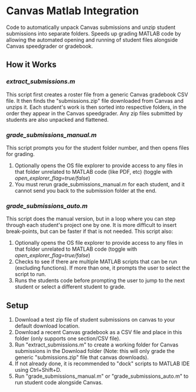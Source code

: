 # Canvas Matlab Integration
Code to automatically unpack Canvas submissions and unzip student submissions into separate folders. Speeds up grading MATLAB code by allowing the automated opening and running of student files alongside Canvas speedgrader or gradebook. 

## How it Works
### *extract_submissions.m*
This script first creates a roster file from a generic Canvas gradebook CSV file. It then finds the "submissions.zip" file downloaded from Canvas and unzips it. Each student's work is then sorted into respective folders, in the order they appear in the Canvas speedgrader. Any zip files submitted by students are also unpacked and flattened.

### *grade_submissions_manual.m*
This script prompts you for the student folder number, and then opens files for grading.

  1. Optionally opens the OS file explorer to provide access to any files in that folder unrelated to MATLAB code (like PDF, etc) (toggle with *open_explorer_flag=true/false*)
  2. You must rerun grade_submissions_manual.m for each student, and it cannot send you back to the submission folder at the end. 

### *grade_submissions_auto.m*
This script does the manual version, but in a loop where you can step through each student's project one by one. It is more difficult to insert break-points, but can be faster if that is not needed. This script also:

  1. Optionally opens the OS file explorer to provide access to any files in that folder unrelated to MATLAB code (toggle with *open_explorer_flag=true/false*)
  2. Checks to see if there are multiple MATLAB scripts that can be run (excluding functions). If more than one, it prompts the user to select the script to run. 
  3. Runs the students code before prompting the user to jump to the next student or select a different student to grade. 
  
## Setup
  1. Download a test zip file of student submissions on canvas to your default download location. 
  2. Download a recent Canvas gradebook as a CSV file and place in this folder (only supports one section/CSV file). 
  3. Run "extract_submissions.m" to create a working folder for Canvas submissions in the Download folder (Note: this will only grade the generic "submissions.zip" file that canvas downloads).
  4. If not already done, it is recommended to "dock" scripts to MATLAB IDE using Ctrl+Shift+D.
  5. Run "grade_submissions_manual.m" or "grade_submissions_auto.m" to run student code alongside Canvas.

